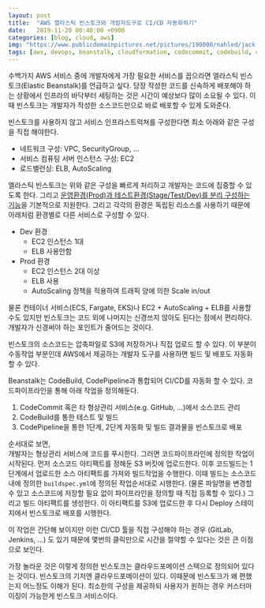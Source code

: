 ```yaml
---
layout: post
title:  "AWS 엘라스틱 빈스토크와 개발자도구로 CI/CD 자동화하기"
date:   2019-11-20 00:40:00 +0900
categories: [blog, cloud, aws]
img: "https://www.publicdomainpictures.net/pictures/190000/nahled/jack-and-the-beanstalk-1473274899VYs.jpg"
tags: [aws, devops, beanstalk, cloudformation, codecommit, codebuild, codepipeline]
---
```


수백가지 AWS 서비스 중에 개발자에게 가장 필요한 서비스를 꼽으라면 엘라스틱 빈스토크(Elastic Beanstalk)를 언급하고 싶다. 당장 작성한 코드를 신속하게 배포해야 하는 상황에서 인프라의 바닥부터 세팅하는 것은 시간이 예상보다 많이 소요될 수 있다. 이때 빈스토크는 개발자가 작성한 소스코드만으로 바로 배포할 수 있게 도와준다.

빈스토크를 사용하지 않고 서비스 인프라스트럭쳐를 구성한다면 최소 아래와 같은 구성을 직접 해야한다.

* 네트워크 구성: VPC, SecurityGroup, ...
* 서비스 컴퓨팅 서버 인스턴스 구성: EC2
* 로드밸런싱: ELB, AutoScaling

엘라스틱 빈스토크는 위와 같은 구성을 빠르게 처리하고 개발자는 코드에 집중할 수 있도록 한다. 그리고 [운영환경(Prod)과 테스트환경(Stage/Test/Dev)를 분리 구성하는 기능](https://docs.aws.amazon.com/ko_kr/elasticbeanstalk/latest/dg/using-features.managing.html)을 기본적으로 지원한다. 그리고 각각의 환경은 독립된 리소스를 사용하기 때문에 아래처럼 환경별로 다른 서비스로 구성할 수 있다.

* Dev 환경
  * EC2 인스턴스 1대
  * ELB 사용안함
* Prod 환경
  * EC2 인스턴스 2대 이상
  * ELB 사용
  * AutoScaling 정책을 적용하여 트래픽 양에 의한 Scale in/out

물론 컨테이너 서비스(ECS, Fargate, EKS)나 EC2 + AutoScaling + ELB를 사용할 수도 있지만 빈스토크는 코드 외에 나머지는 신경쓰지 않아도 된다는 점에서 편리하다. 개발자가 신경써야 하는 포인트가 줄어드는 것이다.

빈스토크의 소스코드는 압축파일로 S3에 저장하거나 직접 업로드 할 수 있다. 이 부분이 수동작업 부분인데 AWS에서 제공하는 개발자 도구를 사용하면 빌드 및 배포도 자동화할 수 있다.

Beanstalk는 CodeBuild, CodePipeline과 통합되어 CI/CD를 자동화 할 수 있다. 코드파이프라인을 통해 아래 작업을 정의해둔다.

1. CodeCommit 혹은 타 형상관리 서비스(e.g. GitHub, ...)에서 소스코드 관리
2. CodeBuild를 통한 테스트 및 빌드
3. CodePipeline을 통한 1단계, 2단계 자동화 및 빌드 결과물을 빈스토크로 배포

순서대로 보면,  
개발자는 형상관리 서비스에 코드를 푸시한다. 그러면 코드파이프라인에 정의한 작업이 시작된다. 먼저 소스코드 아티팩트를 정해둔 S3 버킷에 업로드한다. 이후 코드빌드는 1단계에서 업로드한 소스 아티팩트를 가져와 빌드작업을 수행한다. 이때 빌드는 소스코드 내에 정의한 `buildspec.yml`에 정의된 작업순서대로 시행한다. (물론 파일명을 변경할 수 있고 소스코드에 저장할 필요 없이 파이프라인을 정의할 때 직접 등록할 수 있다.) 그리고 빌드 아티팩트를 생성한다. 이 아티팩트를 S3에 업로드한 후 다시 Deploy 스테이지에서 빈스토크로 배포를 시행한다.

이 작업은 간단해 보이지만 이런 CI/CD 툴을 직접 구성해야 하는 경우 (GitLab, Jenkins, ...) 도 있기 때문에 몇번의 클릭만으로 시간을 절약할 수 있다는 것은 큰 이점으로 보인다.

가장 놀라운 것은 이렇게 정의한 빈스토크는 클라우드포메이션 스택으로 정의되어 있다는 것이다. 빈스토크의 기저엔 클라우드포메이션이 있다. 이때문에 빈스토크가 왜 편했는지 어느정도 이해가 된다. 최소한의 구성을 제공하되 사용자가 원하는 경우 커스터마이징이 가능한게 빈스토크 서비스이다.